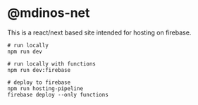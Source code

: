 # @mdinos-net

This is a react/next based site intended for hosting on firebase.

```shell
# run locally
npm run dev

# run locally with functions
npm run dev:firebase

# deploy to firebase
npm run hosting-pipeline
firebase deploy --only functions
```
